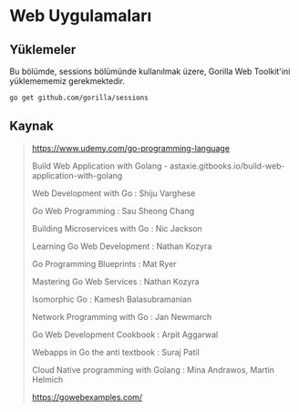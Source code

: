 # Web Uygulamaları

## Yüklemeler
Bu bölümde, sessions bölümünde kullanılmak üzere, Gorilla Web Toolkit'ini yüklemememiz gerekmektedir.

```bash
go get github.com/gorilla/sessions
```

## Kaynak

> <https://www.udemy.com/go-programming-language>
>
> Build Web Application with Golang - astaxie.gitbooks.io/build-web-application-with-golang
>
> Web Development with Go : Shiju Varghese
>
> Go Web Programming : Sau Sheong Chang
>
> Building Microservices with Go : Nic Jackson
>
> Learning Go Web Development : Nathan Kozyra
>
> Go Programming Blueprints : Mat Ryer
>
> Mastering Go Web Services : Nathan Kozyra
>
> Isomorphic Go : Kamesh Balasubramanian
>
> Network Programming with Go : Jan Newmarch
>
> Go Web Development Cookbook : Arpit Aggarwal
>
> Webapps in Go the anti textbook : Suraj Patil
>
> Cloud Native programming with Golang : Mina Andrawos, Martin Helmich
>
> https://gowebexamples.com/